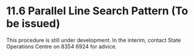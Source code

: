 # 11.6 Parallel Line Search Pattern (To be issued)

This procedure is still under development. In the interim, contact State Operations Centre on 8354 6924 for advice.
